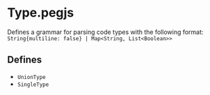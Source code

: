 # Type.pegjs

Defines a grammar for parsing code types with the following format: `String{multiline: false} | Map<String, List<Boolean>>`

## Defines

-   `UnionType`
-   `SingleType`
